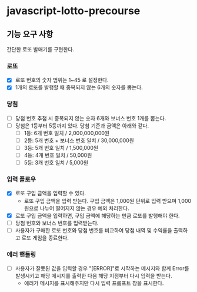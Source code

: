 # javascript-lotto-precourse

## 기능 요구 사항

간단한 로또 발매기를 구현한다.

### 로또

- [x] 로또 번호의 숫자 범위는 1~45 로 설정한다.
- [x] 1개의 로또를 발행할 때 중복되지 않는 6개의 숫자를 뽑는다.

### 당첨

- [ ] 당첨 번호 추첨 시 중복되지 않는 숫자 6개와 보너스 번호 1개를 뽑는다.
- [ ] 당첨은 1등부터 5등까지 있다. 당첨 기준과 금액은 아래와 같다.
  - [ ] 1등: 6개 번호 일치 / 2,000,000,000원
  - [ ] 2등: 5개 번호 + 보너스 번호 일치 / 30,000,000원
  - [ ] 3등: 5개 번호 일치 / 1,500,000원
  - [ ] 4등: 4개 번호 일치 / 50,000원
  - [ ] 5등: 3개 번호 일치 / 5,000원

### 입력 플로우

- [x] 로또 구입 금액을 입력할 수 있다.
  - 로또 구입 금액을 입력 받는다. 구입 금액은 1,000원 단위로 입력 받으며 1,000원으로 나누어 떨어지지 않는 경우 예외 처리한다.
- [x] 로또 구입 금액을 입력하면, 구입 금액에 해당하는 만큼 로또를 발행해야 한다.
- [ ] 당첨 번호와 보너스 번호를 입력받는다.
- [ ] 사용자가 구매한 로또 번호와 당첨 번호를 비교하여 당첨 내역 및 수익률을 출력하고 로또 게임을 종료한다.

### 에러 핸들링

- [ ] 사용자가 잘못된 값을 입력할 경우 "[ERROR]"로 시작하는 메시지와 함께 Error를 발생시키고 해당 메시지를 출력한 다음 해당 지점부터 다시 입력을 받는다.
  - 에러가 메시지를 표시해주지만 다시 입력 프롬프트 창을 표시한다.
